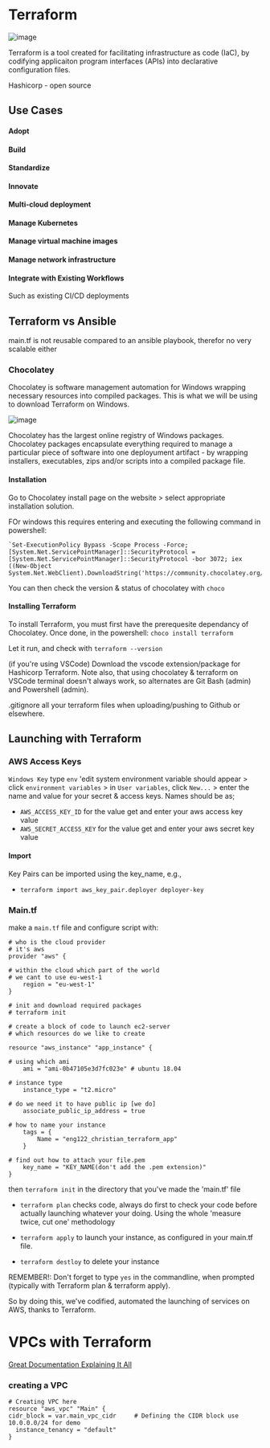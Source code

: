 # Terraform

![image](https://user-images.githubusercontent.com/47668244/189112235-fc2275cf-ed0f-4dbc-b7d8-76e1537c4f38.png)

Terraform is a tool created for facilitating infrastructure as code (IaC), by codifying applicaiton program interfaces (APIs) into declarative configuration files.

Hashicorp - open source

## Use Cases

#### Adopt

#### Build




#### Standardize

#### Innovate

#### Multi-cloud deployment

#### Manage Kubernetes

#### Manage virtual machine images

#### Manage network infrastructure

#### Integrate with Existing Workflows
Such as existing CI/CD deployments

## Terraform vs Ansible

main.tf is not reusable compared to an ansible playbook, therefor no very scalable either

### Chocolatey

Chocolatey is software management automation for Windows wrapping necessary resources into compiled packages. This is what we will be using to download Terraform on Windows.

![image](https://user-images.githubusercontent.com/47668244/189112312-7010cb57-cb9f-4f5a-954a-55dfd91ce6c6.png)

Chocolatey has the largest online registry of Windows packages. Chocolatey packages encapsulate everything required to manage a particular piece of software into one deployument artifact - by wrapping installers, executables, zips and/or scripts into a compiled package file.

#### Installation

Go to Chocolatey install page on the website > select appropriate installation solution.

FOr windows this requires entering and executing the following command in powershell: 
```
`Set-ExecutionPolicy Bypass -Scope Process -Force; [System.Net.ServicePointManager]::SecurityProtocol = [System.Net.ServicePointManager]::SecurityProtocol -bor 3072; iex ((New-Object System.Net.WebClient).DownloadString('https://community.chocolatey.org/install.ps1'))`
```
You can then check the version & status of chocolatey with `choco`

#### Installing Terraform

To install Terraform, you must first have the prerequesite dependancy of Chocolatey. Once done, in the powershell: `choco install terraform`

Let it run, and check with `terraform --version`

(if you're using VSCode) Download the vscode extension/package for Hashicorp Terraform. Note also, that using chocolatey & terraform on VSCode terminal doesn't always work, so alternates are Git Bash (admin) and Powershell (admin).

.gitignore all your terraform files when uploading/pushing to Github or elsewhere.

## Launching with Terraform

### AWS Access Keys

`Windows Key` type `env` 'edit system environment variable should appear > click `environment variables` > in `User variables`, click `New...` > enter the name and value for your secret & access keys. Names should be as;
- `AWS_ACCESS_KEY_ID` for the value get and enter your aws access key value
- `AWS_SECRET_ACCESS_KEY` for the value get and enter your aws secret key value

#### Import

Key Pairs can be imported using the key_name, e.g.,

- `terraform import aws_key_pair.deployer deployer-key`

### Main.tf

make a `main.tf` file and configure script with:

```
# who is the cloud provider
# it's aws
provider "aws" {

# within the cloud which part of the world
# we cant to use eu-west-1
    region = "eu-west-1"
}

# init and download required packages
# terraform init

# create a block of code to launch ec2-server
# which resources do we like to create

resource "aws_instance" "app_instance" {

# using which ami
    ami = "ami-0b47105e3d7fc023e" # ubuntu 18.04

# instance type
    instance_type = "t2.micro"

# do we need it to have public ip [we do]
    associate_public_ip_address = true

# how to name your instance
    tags = {
        Name = "eng122_christian_terraform_app"
    }

# find out how to attach your file.pem
    key_name = "KEY_NAME(don't add the .pem extension)"
}
```

then `terraform init` in the directory that you've made the 'main.tf' file

- `terraform plan` checks code, always do first to check your code before actually launching whatever your doing. Using the whole 'measure twice, cut one' methodology
- `terraform apply` to launch your instance, as configured in your main.tf file.

- `terraform destloy` to delete your instance

 REMEMBER!: Don't forget to type `yes` in the commandline, when prompted (typically with Terraform plan & terraform apply).

 So by doing this, we've codified, automated the launching of services on AWS, thanks to Terraform.

 # VPCs with Terraform

 [Great Documentation Explaining It All](https://registry.terraform.io/providers/hashicorp/aws/latest/docs/resources/vpc)

 ### creating a VPC

 ```
 # Creating VPC here
resource "aws_vpc" "Main" {               
cidr_block = var.main_vpc_cidr     # Defining the CIDR block use 10.0.0.0/24 for demo
   instance_tenancy = "default"
 }
 ```



